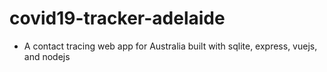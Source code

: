 # covid19-tracker-adelaide

- A contact tracing web app for Australia built with sqlite, express, vuejs, and nodejs
